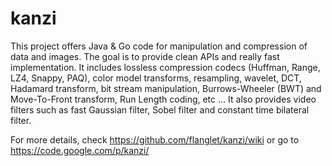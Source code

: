 kanzi
=====


This project offers Java & Go code for manipulation and compression of data and images.
The goal is to provide clean APIs and really fast implementation.
It includes lossless compression codecs (Huffman, Range, LZ4, Snappy, PAQ), color model transforms, resampling, wavelet, DCT, Hadamard transform, bit stream manipulation, Burrows-Wheeler (BWT) and Move-To-Front transform, Run Length coding, etc ...
It also provides video filters such as fast Gaussian filter, Sobel filter and constant time bilateral filter.


For more details, check https://github.com/flanglet/kanzi/wiki or go to https://code.google.com/p/kanzi/
